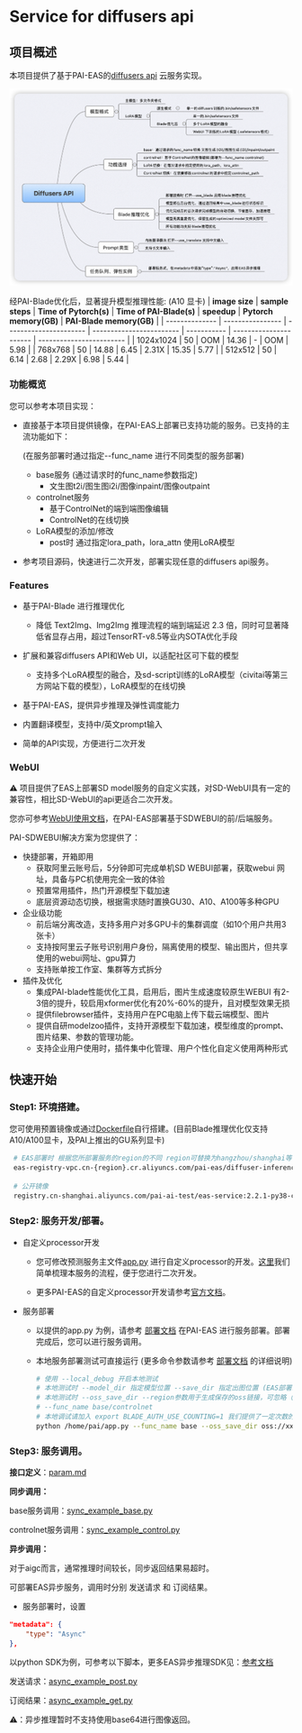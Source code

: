 # Service for diffusers api

## 项目概述

本项目提供了基于PAI-EAS的[diffusers api](https://github.com/huggingface/diffusers) 云服务实现。

![img](./assets/pipeline.png)


经PAI-Blade优化后，显著提升模型推理性能:
(A10 显卡)
| **image size** | **sample steps** | **Time of Pytorch(s)** | **Time of PAI-Blade(s)** | **speedup** | **Pytorch memory(GB)** | **PAI-Blade memory(GB)** |
| -------------- | ---------------- | ---------------------- | ------------------------ | ----------- | ---------------------- | ------------------------ |
| 1024x1024      | 50               | OOM                    | 14.36                    | -           | OOM                    | 5.98                     |
| 768x768        | 50               | 14.88                  | 6.45                     | 2.31X       | 15.35                  | 5.77                     |
| 512x512        | 50               | 6.14                   | 2.68                     | 2.29X       | 6.98                   | 5.44                     |



### 功能概览

您可以参考本项目实现：

- 直接基于本项目提供镜像，在PAI-EAS上部署已支持功能的服务。已支持的主流功能如下：

  (在服务部署时通过指定--func_name 进行不同类型的服务部署)

  - base服务 (通过请求时的func_name参数指定)
    - 文生图t2i/图生图i2i/图像inpaint/图像outpaint
  - controlnet服务
    - 基于ControlNet的端到端图像编辑
    - ControlNet的在线切换
  - LoRA模型的添加/修改
    - post时 通过指定lora_path，lora_attn 使用LoRA模型

- 参考项目源码，快速进行二次开发，部署实现任意的diffusers api服务。



### Features

- 基于PAI-Blade 进行推理优化

  -  降低 Text2Img、Img2Img 推理流程的端到端延迟 2.3 倍，同时可显著降低省显存占用，超过TensorRT-v8.5等业内SOTA优化手段

- 扩展和兼容diffusers API和Web UI，以适配社区可下载的模型

  - 支持多个LoRA模型的融合，及sd-script训练的LoRA模型（civitai等第三方网站下载的模型），LoRA模型的在线切换

- 基于PAI-EAS，提供异步推理及弹性调度能力

- 内置翻译模型，支持中/英文prompt输入

- 简单的API实现，方便进行二次开发


### WebUI
⚠️ 项目提供了EAS上部署SD model服务的自定义实践，对SD-WebUI具有一定的兼容性，相比SD-WebUI的api更适合二次开发。

您亦可参考[WebUI使用文档](https://alidocs.dingtalk.com/i/nodes/R1zknDm0WR6XzZ4Lt1aQewElWBQEx5rG)，在PAI-EAS部署基于SDWEBUI的前/后端服务。

PAI-SDWEBUI解决方案为您提供了：

- 快捷部署，开箱即用
  - 获取阿里云账号后，5分钟即可完成单机SD WEBUI部署，获取webui 网址，具备与PC机使用完全一致的体验
  - 预置常用插件，热门开源模型下载加速
  - 底层资源动态切换，根据需求随时置换GU30、A10、A100等多种GPU
- 企业级功能
  - 前后端分离改造，支持多用户对多GPU卡的集群调度（如10个用户共用3张卡）
  - 支持按阿里云子账号识别用户身份，隔离使用的模型、输出图片，但共享使用的webui网址、gpu算力
  - 支持账单按工作室、集群等方式拆分
- 插件及优化
  - 集成PAI-blade性能优化工具，启用后，图片生成速度较原生WEBUI 有2-3倍的提升，较启用xformer优化有20%-60%的提升，且对模型效果无损
  - 提供filebrowser插件，支持用户在PC电脑上传下载云端模型、图片
  - 提供自研modelzoo插件，支持开源模型下载加速，模型维度的prompt、图片结果、参数的管理功能。
  - 支持企业用户使用时，插件集中化管理、用户个性化自定义使用两种形式



## 快速开始

### Step1: 环境搭建。

您可使用预置镜像或通过[Dockerfile](./diffusers/Dockerfile)自行搭建。(目前Blade推理优化仅支持A10/A100显卡，及PAI上推出的GU系列显卡)

 ```bash
  # EAS部署时 根据您所部署服务的region的不同 region可替换为hangzhou/shanghai等 该镜像下载自带加速 服务部署快
  eas-registry-vpc.cn-{region}.cr.aliyuncs.com/pai-eas/diffuser-inference:2.2.1-py38-cu113-unbuntu2004-blade-public

  # 公开镜像
  registry.cn-shanghai.aliyuncs.com/pai-ai-test/eas-service:2.2.1-py38-cu113-unbuntu2004-blade-public
 ```

### Step2: 服务开发/部署。

- 自定义processor开发

  - 您可修改预测服务主文件[app.py](./diffusers/app.py) 进行自定义processor的开发。[这里](./doc/app.md)我们简单梳理本服务的流程，便于您进行二次开发。

  - 更多PAI-EAS的自定义processor开发请参考[官方文档](https://help.aliyun.com/document_detail/143418.html?spm=a2c4g.130248.0.0.3c316f27SLZN0o)。


- 服务部署


  - 以提供的app.py 为例，请参考 [部署文档](./doc/deploy.md) 在PAI-EAS 进行服务部署。部署完成后，您可以进行服务调用。


   - 本地服务部署测试可直接运行 (更多命令参数请参考 [部署文档](./doc/deploy.md) 的详细说明)

     ```bash
     # 使用 --local_debug 开启本地测试
     # 本地测试时 --model_dir 指定模型位置 --save_dir 指定出图位置 (EAS部署时 通过json挂载指定，无需额外输入)
     # 本地测试时 --oss_save_dir --region参数用于生成保存的oss链接，可忽略（任意输入）
     # --func_name base/controlnet
     # 本地调试请加入 export BLADE_AUTH_USE_COUNTING=1 我们提供了一定次数的试用权限。您可再PAI上无限次使用PAI-Blade推理优化。
     python /home/pai/app.py --func_name base --oss_save_dir oss://xxx --region hangzhou --model_dir=your_path_to_model --save_dir=your_path_to_output --use_blade --local_debug
     ```



### Step3: 服务调用。

**接口定义**：[param.md](./doc/param.md)

**同步调用：**

base服务调用：[sync_example_base.py](./diffusers/example/sync_example_base.py)

controlnet服务调用：[sync_example_control.py](./diffusers/example/sync_example_control.py)

**异步调用：**

对于aigc而言，通常推理时间较长，同步返回结果易超时。

可部署EAS异步服务，调用时分别 发送请求 和 订阅结果。

- 服务部署时，设置

```json
"metadata": {
    "type": "Async"
},
```

以python SDK为例，可参考以下脚本，更多EAS异步推理SDK见：[参考文档](https://help.aliyun.com/document_detail/446942.html)

发送请求：[async_example_post.py](./diffusers/example/async_example_post.py)

订阅结果：[async_example_get.py](./diffusers/example/async_example_get.py)

⚠️：异步推理暂时不支持使用base64进行图像返回。
